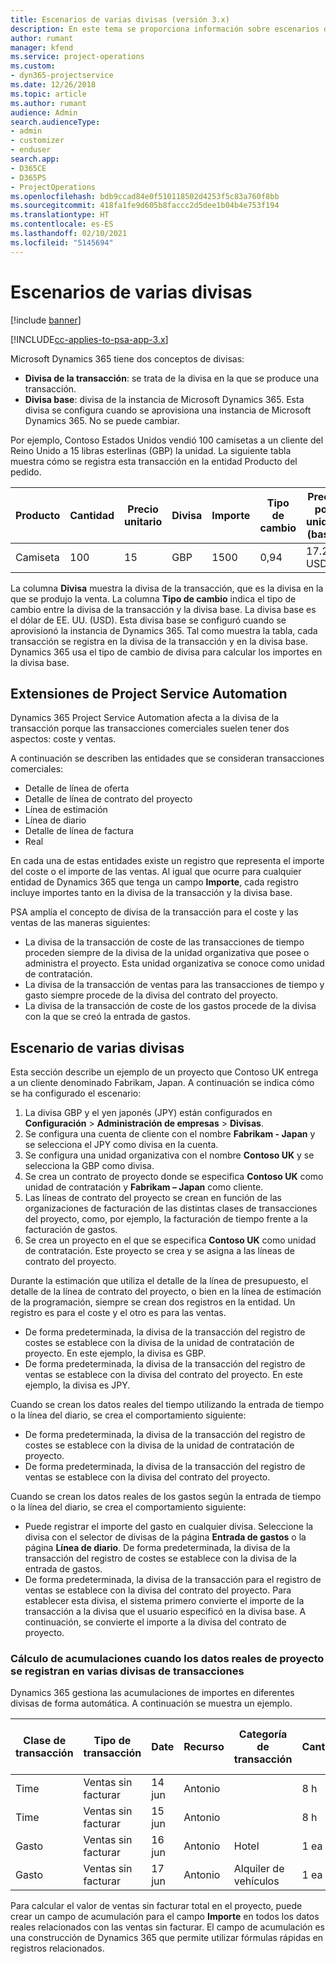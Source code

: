 ```yaml
---
title: Escenarios de varias divisas (versión 3.x)
description: En este tema se proporciona información sobre escenarios de varias divisas.
author: rumant
manager: kfend
ms.service: project-operations
ms.custom:
- dyn365-projectservice
ms.date: 12/26/2018
ms.topic: article
ms.author: rumant
audience: Admin
search.audienceType:
- admin
- customizer
- enduser
search.app:
- D365CE
- D365PS
- ProjectOperations
ms.openlocfilehash: bdb9ccad84e0f510118502d4253f5c83a760f8bb
ms.sourcegitcommit: 418fa1fe9d605b8faccc2d5dee1b04b4e753f194
ms.translationtype: HT
ms.contentlocale: es-ES
ms.lasthandoff: 02/10/2021
ms.locfileid: "5145694"
---
```

# <a name="multiple-currency-scenarios"></a>Escenarios de varias divisas

[!include [banner](../includes/psa-now-project-operations.md)]

[!INCLUDE[cc-applies-to-psa-app-3.x](../includes/cc-applies-to-psa-app-3x.md)]

Microsoft Dynamics 365 tiene dos conceptos de divisas:

- **Divisa de la transacción**: se trata de la divisa en la que se produce una transacción. 
- **Divisa base**: divisa de la instancia de Microsoft Dynamics 365. Esta divisa se configura cuando se aprovisiona una instancia de Microsoft Dynamics 365. No se puede cambiar.

Por ejemplo, Contoso Estados Unidos vendió 100 camisetas a un cliente del Reino Unido a 15 libras esterlinas (GBP) la unidad. La siguiente tabla muestra cómo se registra esta transacción en la entidad Producto del pedido.

| Producto | Cantidad | Precio unitario | Divisa | Importe | Tipo de cambio | Precio por unidad (base)| Importe (base)|
|---------|----------|----------------|----------|--------|---------------|----------------------|--------------|
| Camiseta | 100      | 15             | GBP      | 1500   | 0,94          | 17.25 USD               | 1,725 USD       |

La columna **Divisa** muestra la divisa de la transacción, que es la divisa en la que se produjo la venta. La columna **Tipo de cambio** indica el tipo de cambio entre la divisa de la transacción y la divisa base. La divisa base es el dólar de EE. UU. (USD). Esta divisa base se configuró cuando se aprovisionó la instancia de Dynamics 365.
Tal como muestra la tabla, cada transacción se registra en la divisa de la transacción y en la divisa base. Dynamics 365 usa el tipo de cambio de divisa para calcular los importes en la divisa base.

## <a name="project-service-automation-extensions"></a>Extensiones de Project Service Automation

Dynamics 365 Project Service Automation afecta a la divisa de la transacción porque las transacciones comerciales suelen tener dos aspectos: coste y ventas.

A continuación se describen las entidades que se consideran transacciones comerciales:

- Detalle de línea de oferta
- Detalle de línea de contrato del proyecto
- Línea de estimación
- Línea de diario
- Detalle de línea de factura
- Real

En cada una de estas entidades existe un registro que representa el importe del coste o el importe de las ventas. Al igual que ocurre para cualquier entidad de Dynamics 365 que tenga un campo **Importe**, cada registro incluye importes tanto en la divisa de la transacción y la divisa base. 

PSA amplía el concepto de divisa de la transacción para el coste y las ventas de las maneras siguientes:

- La divisa de la transacción de coste de las transacciones de tiempo proceden siempre de la divisa de la unidad organizativa que posee o administra el proyecto. Esta unidad organizativa se conoce como unidad de contratación.
- La divisa de la transacción de ventas para las transacciones de tiempo y gasto siempre procede de la divisa del contrato del proyecto.
- La divisa de la transacción de coste de los gastos procede de la divisa con la que se creó la entrada de gastos.

## <a name="multiple-currency-scenario"></a>Escenario de varias divisas

Esta sección describe un ejemplo de un proyecto que Contoso UK entrega a un cliente denominado Fabrikam, Japan. A continuación se indica cómo se ha configurado el escenario:

1. La divisa GBP y el yen japonés (JPY) están configurados en **Configuración** \> **Administración de empresas** \> **Divisas**. 
2. Se configura una cuenta de cliente con el nombre **Fabrikam - Japan** y se selecciona el JPY como divisa en la cuenta.
3. Se configura una unidad organizativa con el nombre **Contoso UK** y se selecciona la GBP como divisa.
4. Se crea un contrato de proyecto donde se especifica **Contoso UK** como unidad de contratación y **Fabrikam – Japan** como cliente.
5. Las líneas de contrato del proyecto se crean en función de las organizaciones de facturación de las distintas clases de transacciones del proyecto, como, por ejemplo, la facturación de tiempo frente a la facturación de gastos.
6. Se crea un proyecto en el que se especifica **Contoso UK** como unidad de contratación. Este proyecto se crea y se asigna a las líneas de contrato del proyecto.


Durante la estimación que utiliza el detalle de la línea de presupuesto, el detalle de la línea de contrato del proyecto, o bien en la línea de estimación de la programación, siempre se crean dos registros en la entidad. Un registro es para el coste y el otro es para las ventas.

- De forma predeterminada, la divisa de la transacción del registro de costes se establece con la divisa de la unidad de contratación de proyecto. En este ejemplo, la divisa es GBP.
- De forma predeterminada, la divisa de la transacción del registro de ventas se establece con la divisa del contrato del proyecto. En este ejemplo, la divisa es JPY.

Cuando se crean los datos reales del tiempo utilizando la entrada de tiempo o la línea del diario, se crea el comportamiento siguiente:

- De forma predeterminada, la divisa de la transacción del registro de costes se establece con la divisa de la unidad de contratación de proyecto.
- De forma predeterminada, la divisa de la transacción del registro de ventas se establece con la divisa del contrato del proyecto.

Cuando se crean los datos reales de los gastos según la entrada de tiempo o la línea del diario, se crea el comportamiento siguiente:

- Puede registrar el importe del gasto en cualquier divisa. Seleccione la divisa con el selector de divisas de la página **Entrada de gastos** o la página **Línea de diario**. De forma predeterminada, la divisa de la transacción del registro de costes se establece con la divisa de la entrada de gastos. 
- De forma predeterminada, la divisa de la transacción para el registro de ventas se establece con la divisa del contrato del proyecto. Para establecer esta divisa, el sistema primero convierte el importe de la transacción a la divisa que el usuario especificó en la divisa base. A continuación, se convierte el importe a la divisa del contrato de proyecto. 

### <a name="computing-roll-ups-when-project-actuals-are-recorded-in-multiple-transaction-currencies"></a>Cálculo de acumulaciones cuando los datos reales de proyecto se registran en varias divisas de transacciones

Dynamics 365 gestiona las acumulaciones de importes en diferentes divisas de forma automática. A continuación se muestra un ejemplo.

| Clase de transacción | Tipo de transacción| Date   | Recurso | Categoría de transacción | Cantidad | Precio unitario | Importe      | Tipo de cambio | Importe en divisa base |
|-------------------|------------------|--------|----------|----------------------|----------|--------------|-------------|---------------|----------------|
| Time              | Ventas sin facturar   | 14 jun | Antonio  |                      | 8 h    | 20 000 JPY    | 160 000 JPY | 123           | 1300,81 USD    |
| Time              | Ventas sin facturar   | 15 jun | Antonio  |                      | 8 h    | 20 000 JPY    | 160 000 JPY | 123           | 1300,81 USD    |
| Gasto           | Ventas sin facturar   | 16 jun | Antonio  | Hotel                | 1 ea     | 250 EUR      | 250 EUR     | 0,94          | 265,95 USD     |
| Gasto           | Ventas sin facturar   | 17 jun | Antonio  | Alquiler de vehículos           | 1 ea     | 150 EUR      | 150 EUR     | 0,94          | 159,57 USD     |

Para calcular el valor de ventas sin facturar total en el proyecto, puede crear un campo de acumulación para el campo **Importe** en todos los datos reales relacionados con las ventas sin facturar. El campo de acumulación es una construcción de Dynamics 365 que permite utilizar fórmulas rápidas en registros relacionados.
